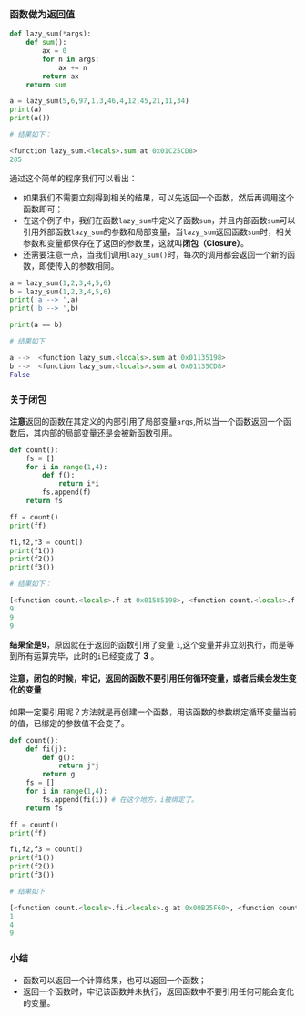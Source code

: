 ### 函数做为返回值

```python
def lazy_sum(*args):
	def sum():
		ax = 0
		for n in args:
			ax += n
		return ax
	return sum

a = lazy_sum(5,6,97,1,3,46,4,12,45,21,11,34)
print(a)
print(a())

# 结果如下：

<function lazy_sum.<locals>.sum at 0x01C25CD8>
285

```
通过这个简单的程序我们可以看出：

+ 如果我们不需要立刻得到相关的结果，可以先返回一个函数，然后再调用这个函数即可；
+ 在这个例子中，我们在函数`lazy_sum`中定义了函数`sum`，并且内部函数`sum`可以引用外部函数`lazy_sum`的参数和局部变量，当`lazy_sum`返回函数`sum`时，相关参数和变量都保存在了返回的参数里，这就叫**闭包（Closure）**。
+ 还需要注意一点，当我们调用`lazy_sum()`时，每次的调用都会返回一个新的函数，即使传入的参数相同。

```python
a = lazy_sum(1,2,3,4,5,6)
b = lazy_sum(1,2,3,4,5,6)
print('a --> ',a)
print('b --> ',b)

print(a == b)

# 结果如下

a -->  <function lazy_sum.<locals>.sum at 0x01135198>
b -->  <function lazy_sum.<locals>.sum at 0x01135CD8>
False

```

### 关于闭包

**注意**返回的函数在其定义的内部引用了局部变量`args`,所以当一个函数返回一个函数后，其内部的局部变量还是会被新函数引用。

```python
def count():
	fs = []
	for i in range(1,4):
		def f():
			return i*i
		fs.append(f)
	return fs

ff = count()
print(ff)

f1,f2,f3 = count()
print(f1())
print(f2())
print(f3())

# 结果如下：

[<function count.<locals>.f at 0x01585198>, <function count.<locals>.f at 0x01585DB0>, <function count.<locals>.f at 0x01585DF8>]
9
9
9

```

**结果全是9**，原因就在于返回的函数引用了变量 `i`,这个变量并非立刻执行，而是等到所有运算完毕，此时的`i`已经变成了 **3** 。

#### 注意，闭包的时候，牢记，返回的函数不要引用任何循环变量，或者后续会发生变化的变量

如果一定要引用呢？方法就是再创建一个函数，用该函数的参数绑定循环变量当前的值，已绑定的参数值不会变了。

```python
def count():
	def fi(j):
		def g():
			return j*j
		return g
	fs = []
	for i in range(1,4):
		fs.append(fi(i)) # 在这个地方，i被绑定了。
	return fs

ff = count()
print(ff)

f1,f2,f3 = count()
print(f1())
print(f2())
print(f3())

# 结果如下

[<function count.<locals>.fi.<locals>.g at 0x00B25F60>, <function count.<locals>.fi.<locals>.g at 0x00B25FA8>, <function count.<locals>.fi.<locals>.g at 0x00B47030>]
1
4
9

```

### 小结

+ 函数可以返回一个计算结果，也可以返回一个函数；
+ 返回一个函数时，牢记该函数并未执行，返回函数中不要引用任何可能会变化的变量。
